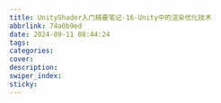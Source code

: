 ```yaml
---
title: UnityShader入门精要笔记-16-Unity中的渲染优化技术
abbrlink: 74a0b9ed
date: 2024-09-11 08:44:24
tags:
categories:
cover:
description:
swiper_index:
sticky:
---
```

